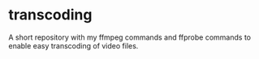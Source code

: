 # transcoding

A short repository with my ffmpeg commands and ffprobe commands to enable easy transcoding of video files.

